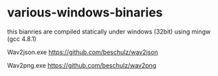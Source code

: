 various-windows-binaries
========================

this bianries are compiled statically under windows (32bit) using mingw (gcc 4.8.1) 

Wav2json.exe  https://github.com/beschulz/wav2json

Wav2png.exe   https://github.com/beschulz/wav2png